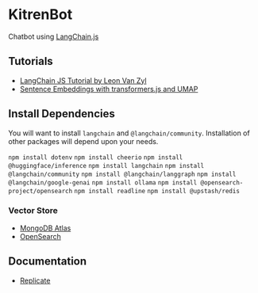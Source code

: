 # KitrenBot

Chatbot using [LangChain.js](https://js.langchain.com/docs/get_started/introduction)

## Tutorials

- [LangChain JS Tutorial by Leon Van Zyl](https://www.youtube.com/playlist?list=PL4HikwTaYE0EG379sViZZ6QsFMjJ5Lfwj)
- [Sentence Embeddings with transformers.js and UMAP](https://thecodingtrain.com/tracks/livestreams/livestreams/sentence-embeddings/clustering-sentence-embeddings)

## Install Dependencies

You will want to install `langchain` and `@langchain/community`. Installation of other packages will depend upon your needs.

`npm install dotenv`
`npm install cheerio`
`npm install @huggingface/inference`
`npm install langchain`
`npm install @langchain/community`
`npm install @langchain/langgraph`
`npm install @langchain/google-genai`
`npm install ollama`
`npm install @opensearch-project/opensearch`
`npm install readline`
`npm install @upstash/redis`

### Vector Store

- [MongoDB Atlas](https://js.langchain.com/docs/integrations/vectorstores/mongodb_atlas)
- [OpenSearch](https://opensearch.org)

## Documentation

- [Replicate](https://js.langchain.com/docs/integrations/llms/replicate)
